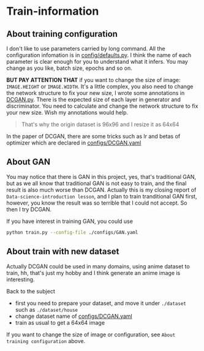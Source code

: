 # Train-information

## About training configuration

I don't like to use parameters carried by long command. All the configuration infomation is in [config/defaults.py](config/defaults.py). I think the name of each parameter is clear enough for you to understand what it infers. You may change as you like, batch size, epochs and so on.

**BUT PAY ATTENTION THAT** if you want to change the size of image: `IMAGE.HEIGHT` or `IMAGE.WIDTH`. It's a little complex, you also need to change the network structure to fix your new size, I wrote some annotations in [DCGAN.py](model/DCGAN.py). There is the expected size of each layer in generator and discriminator. You need to calculate and change the network structure to fix your new size. Wish my annotations would help.

> That's why the origin dataset is 96x96 and I resize it as 64x64

In the paper of DCGAN, there are some tricks such as lr and betas of optimizer which are declared in [configs/DCGAN.yaml](configs/DCGAN.yaml)

## About GAN

You may notice that there is GAN in this project, yes, that's traditional GAN, but as we all know that traditional GAN is not easy to train, and the final result is also much worse than DCGAN. Actually this is my closing report of `Data-science-introduction lesson`, and I plan to train tranditional GAN first, however, you know the result was so terrible that I could not accept. So then I try DCGAN.

If you have interest in training GAN, you could use

```bash
python train.py --config-file ./configs/GAN.yaml
```

## About train with new dataset

Actually DCGAN could be used in many domains, using anime dataset to train, hh, that's just my hobby and I think generate an anime image is interesting.

Back to the subject

- first you need to prepare your dataset, and move it under `./dataset` such as `./dataset/house`
- change dataset name of [configs/DCGAN.yaml](configs/DCGAN.yaml)
- train as usual to get a 64x64 image

If you want to change the size of image or configuration, see `About training configuration` above.
